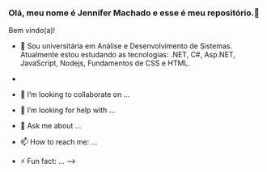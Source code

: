 ### Olá, meu nome é Jennifer Machado e esse é meu repositório.👋 
Bem vindo(a)!

- 🌱 Sou universitária em Análise e Desenvolvimento de Sistemas.
 Atualmente estou estudando as tecnologias: .NET, C#, Asp.NET, JavaScript, Nodejs, Fundamentos de CSS e HTML.
- 
- 👯 I’m looking to collaborate on ...
- 🤔 I’m looking for help with ...
- 💬 Ask me about ...
- 📫 How to reach me: ...

- ⚡ Fun fact: ...
-->
